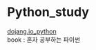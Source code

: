 # Python_study
[dojang.io_python](https://dojang.io/mod/page/view.php?id=2398)<br>
book : 혼자 공부하는 파이썬
